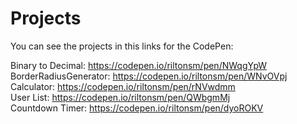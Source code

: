 # Projects

You can see the projects in this links for the CodePen:

Binary to Decimal: https://codepen.io/riltonsm/pen/NWqgYpW<br/>
BorderRadiusGenerator: https://codepen.io/riltonsm/pen/WNvOVpj<br/>
Calculator: https://codepen.io/riltonsm/pen/rNVwdmm<br/>
User List: https://codepen.io/riltonsm/pen/QWbgmMj<br/>
Countdown Timer: https://codepen.io/riltonsm/pen/dyoROKV<br/>
